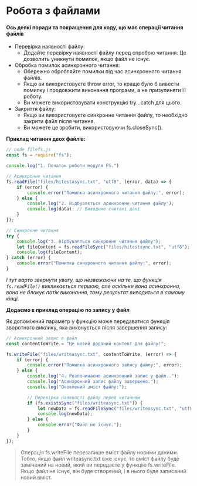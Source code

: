 # Робота з файлами

#### Ось деякі поради та покращення для коду, що має операції читання файлів

+ Перевірка наявності файлу:
    - Додайте перевірку наявності файлу перед спробою читання. Це дозволить уникнути помилок, якщо файл не існує.
+ Обробка помилок асинхронного читання:
    - Обережно обробляйте помилки під час асинхронного читання файлів.
    - Якщо ви використовуєте throw error, то краще було б вивести помилку і продовжити виконання програми, а не призупиняти її роботу.
    - Ви можете використовувати конструкцію try...catch для цього.
+ Закриття файлу:
    - Якщо ви використовуєте синхронне читання файлу, то необхідно закрити файл після читання.
    - Ви можете це зробити, використовуючи fs.closeSync().

**Приклад читання двох файлів:**

```javascript
// node filefs.js
const fs = require("fs");

console.log("1. Початок роботи модуля FS.")

// Асинхронне читання
fs.readFile("files/hitestasync.txt", "utf8", (error, data) => {
    if (error) {
        console.error("Помилка асинхронного читання файлу:", error);
    } else {
        console.log("2. Відбувається асинхронне читання файлу");
        console.log(data); // Виводимо считані дані
    }
});

// Синхронне читання
try {
    console.log("3. Відбувається синхронне читання файлу");
    let fileContent = fs.readFileSync("files/hitestsync.txt", "utf8");
    console.log(fileContent);
} catch (error) {
    console.error("Помилка синхронного читання файлу:", error);
}
```

_І тут варто звернути увагу, що незважаючи на те, що функція ``fs.readFile()`` викликається першою, але оскільки вона асинхронна, вона не блокує потік виконання, тому результат виводиться в самому кінці._

**Додаємо в приклад операцію по запису у файл**

Як допоміжний параметр у функцію може передаватися функція зворотного виклику, яка виконується після завершення запису:

```javascript
// Асинхронний запис в файл
const contentToWrite = "Це новий доданий контент для файлу!";

fs.writeFile("files/writeasync.txt", contentToWrite, (error) => {
    if (error) {
        console.error("Помилка асинхронного запису файлу:", error);
    } else {
		console.log("4. Розпочинаємо асинхронний запис у файл..");
        console.log("Асинхронний запис файлу завершено.");
        console.log("Оновлений зміст файлу:");

        // Перевірка наявності файлу перед читанням
        if (fs.existsSync("files/writeasync.txt")) {
            let newData = fs.readFileSync("files/writeasync.txt", "utf8");
            console.log(newData);
        } else {
            console.error("Файл не існує.");
        }
    }
});
```

> Операція fs.writeFile перезапише вміст файлу новими даними. Тобто, якщо файл writeasync.txt вже існує, то вміст файлу буде замінений на новий, який ви передаєте у функцію fs.writeFile. Якщо файл не існує, він буде створений, і в нього буде записаний новий вміст.











